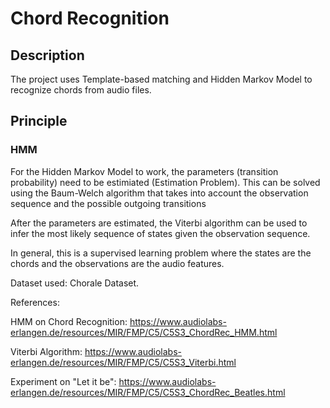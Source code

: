 # Chord Recognition
## Description
The project uses Template-based matching and Hidden Markov Model to recognize chords from audio files.

## Principle
### HMM
For the Hidden Markov Model to work, the parameters (transition probability) need to be estimiated (Estimation Problem). This can be solved using the Baum-Welch algorithm that takes into account the
observation sequence and the possible outgoing transitions

After the parameters are estimated, the Viterbi algorithm can be used to infer the most likely sequence of states given the observation sequence.

In general, this is a supervised learning problem where the states are the chords and the observations are the audio features.

Dataset used: Chorale Dataset.

References:

HMM on Chord Recognition: https://www.audiolabs-erlangen.de/resources/MIR/FMP/C5/C5S3_ChordRec_HMM.html

Viterbi Algorithm: https://www.audiolabs-erlangen.de/resources/MIR/FMP/C5/C5S3_Viterbi.html

Experiment on "Let it be": https://www.audiolabs-erlangen.de/resources/MIR/FMP/C5/C5S3_ChordRec_Beatles.html


